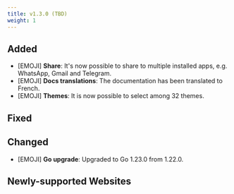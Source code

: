 ```yaml
---
title: v1.3.0 (TBD)
weight: 1
---
```


## Added

- [EMOJI] **Share**: It's now possible to share to multiple installed apps, e.g. WhatsApp, Gmail and Telegram.
- [EMOJI] **Docs translations**: The documentation has been translated to French.
- [EMOJI] **Themes**: It is now possible to select among 32 themes.

## Fixed

## Changed

- [EMOJI] **Go upgrade**: Upgraded to Go 1.23.0 from 1.22.0.

## Newly-supported Websites
